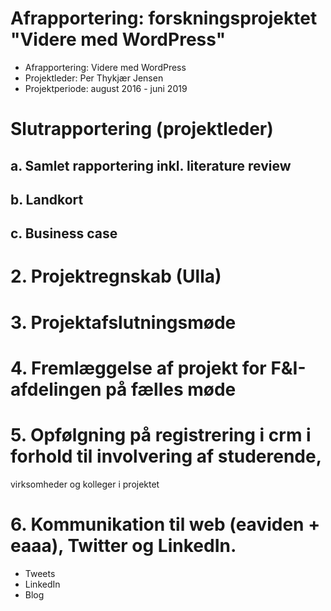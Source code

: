 # Afrapportering: forskningsprojektet "Videre med WordPress"

* Afrapportering: Videre med WordPress
* Projektleder: Per Thykjær Jensen
* Projektperiode: august 2016 - juni 2019


# Slutrapportering (projektleder)

## a. Samlet rapportering inkl. literature review

## b. Landkort

## c. Business case

# 2. Projektregnskab (Ulla)
# 3. Projektafslutningsmøde
# 4. Fremlæggelse af projekt for F&I-afdelingen på fælles møde
# 5. Opfølgning på registrering i crm i forhold til involvering af studerende,
virksomheder og kolleger i projektet
# 6. Kommunikation til web (eaviden + eaaa), Twitter og LinkedIn.

* Tweets
* LinkedIn
* Blog
